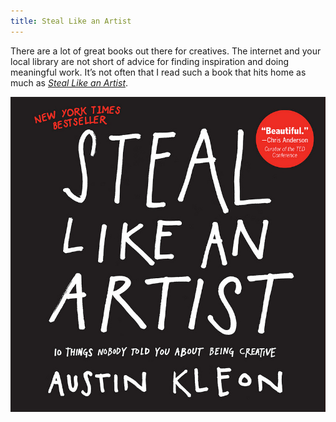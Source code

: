 ```yaml
---
title: Steal Like an Artist
---
```


There are a lot of great books out there for creatives. The internet and your local library are not short of advice for finding inspiration and doing meaningful work. It’s not often that I read such a book that hits home as much as [*Steal Like an Artist*](http://austinkleon.com/steal/).

![Steal Like an Artist](/assets/img/2016/11/kleon.jpg)
